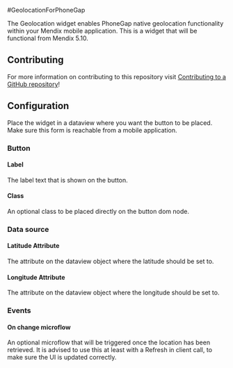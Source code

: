 #GeolocationForPhoneGap

The Geolocation widget enables PhoneGap native geolocation functionality within your Mendix mobile application. This is a widget that will be functional from Mendix 5.10.

## Contributing

For more information on contributing to this repository visit [Contributing to a GitHub repository](https://world.mendix.com/display/howto50/Contributing+to+a+GitHub+repository)!

## Configuration

Place the widget in a dataview where you want the button to be placed. Make sure this form is reachable from a mobile application.

### Button
#### Label
The label text that is shown on the button.

#### Class
An optional class to be placed directly on the button dom node.

### Data source
#### Latitude Attribute
The attribute on the dataview object where the latitude should be set to.

#### Longitude Attribute
The attribute on the dataview object where the longitude should be set to.

### Events
#### On change microflow
An optional microflow that will be triggered once the location has been retrieved. It is advised to use this at least with a Refresh in client call, to make sure the UI is updated correctly.